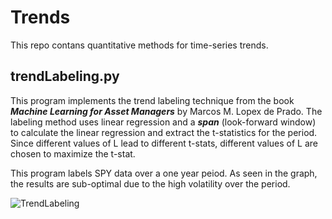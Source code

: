 # Trends
This repo contans quantitative methods for time-series trends.

## trendLabeling.py
This program implements the trend labeling technique from the book ***Machine Learning for Asset Managers*** by Marcos M. Lopex de Prado.
The labeling method uses linear regression and a ***span*** (look-forward window) to calculate the linear regression and extract the t-statistics for the period. Since different values of L lead to different t-stats,
different values of L are chosen to maximize the t-stat.

This program labels SPY data over a one year peiod. As seen in the graph, the results are sub-optimal due to the high volatility over the period.

![TrendLabeling](https://github.com/tzabcoder/QuantFinanceMethods/assets/60833046/55cea28c-248f-4111-a22d-2137c9d652c0)
